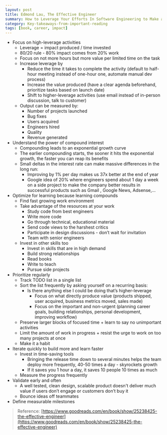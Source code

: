 ```yaml
---
layout: post
title: Edmond Lau, The Effective Engineer
summary: How to Leverage Your Efforts In Software Engineering to Make a Disproportionate and Meaningful Impact
category: Key-takeaways-from-important-reading
tags: [book, career, impact]
---
```


- Focus on high-leverage activities
  - Leverage = impact produced / time invested
  - 80/20 rule - 80% impact comes from 20% work
  - Focus on not more hours but more value per limited time on the task
  - Increase leverage by
    - Reduce the time it takes to complete the activity (default to half-hour meeting instead of one-hour one, automate manual dev process)
    - Increase the value produced (have a clear agenda beforehand, prioritize tasks based on launch date)
    - Shift to higher-leverage activities (use email instead of in-person discussion, talk to customer)
  - Output can be measured by:
    - Number of projects launched
    - Bug fixes
    - Users acquired
    - Engineers hired
    - Quality
    - Revenue generated
- Understand the power of compound interest
  - Compounding leads to an exponential growth curve
  - The earlier compounding starts, the sooner it hits the exponential growth, the faster you can reap its benefits
  - Small deltas in the interest rate can make massive differences in the long run:
    - Improving by 1% per day makes us 37x better at the end of year
    - Google idea of 20% where engineers spend about 1 day a week on a side project to make the company better results in successful products such as Gmail , Google News, Adsense,…
- Optimize for learning because learning compounds
  - Find fast growing work environment
  - Take advantage of the resources at your work
    - Study code from best engineers
    - Write more code
    - Go through technical, educational material
    - Send code views to the harshest critics
    - Participate in design discussions - don’t wait for invitation
    - Team with senior engineers
  - Invest in other skills too
    - Invest in skills that are in high demand
    - Build strong relationships 
    - Read books 
    - Write to teach
    - Pursue side projects
- Prioritize regularly
  - Track TODO list in a single list
  - Sort the list frequently by asking yourself on a recurring basis:
    - Is there anything else I could be doing that’s higher-leverage
      - Focus on what directly produce value (products shipped, user acquired, business metrics moved, sales made)
      - Focus on the important and non-urgent (planning career goals, building relationships, personal development, improving workflow)
  - Preserve larger blocks of focused time + learn to say no unimportant activities
  - Limit the amount of work in progress + resist the urge to work on too many projects at once
  - Make it a habit
- Iterate quickly to build more and learn faster
  - Invest in time-saving tools
    - Bringing the release time down to several minutes helps the team deploy more frequently, 40-50 times a day - skyrockets growth
    - If it saves you 1 hour a day, it saves 10 people 10 times as much
  - Measure the progress frequently
- Validate early and often
  - A well tested, clean design, scalable product doesn't deliver much value if users don’t engage or customers don’t buy it
  - Bounce ideas off teammates
- Define measurable milestones

> Reference: [https://www.goodreads.com/en/book/show/25238425-the-effective-engineer](https://www.goodreads.com/en/book/show/25238425-the-effective-engineer)
